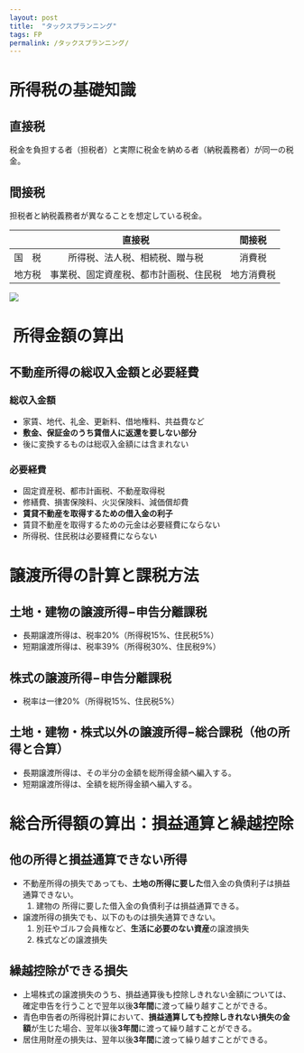 ```yaml
---
layout: post
title:  "タックスプランニング"
tags: FP
permalink: /タックスプランニング/
---
```


# 所得税の基礎知識
## 直接税
税金を負担する者（担税者）と実際に税金を納める者（納税義務者）が同一の税金。
## 間接税
担税者と納税義務者が異なることを想定している税金。

||直接税|間接税|
|:--:|:--:|:--:|
|国　税|所得税、法人税、相続税、贈与税|消費税|
|地方税|事業税、固定資産税、都市計画税、住民税|地方消費税|

![]({{site.baseurl}}/assets/images/tax.png)

#  所得金額の算出
## 不動産所得の総収入金額と必要経費
### 総収入金額
- 家賃、地代、礼金、更新料、借地権料、共益費など
- **敷金、保証金のうち賃借人に返還を要しない部分**
- 後に変換するものは総収入金額には含まれない
### 必要経費
- 固定資産税、都市計画税、不動産取得税
- 修繕費、損害保険料、火災保険料、減価償却費
- **賃貸不動産を取得するための借入金の利子**
- 賃貸不動産を取得するための元金は必要経費にならない
- 所得税、住民税は必要経費にならない

# 譲渡所得の計算と課税方法

## 土地・建物の譲渡所得−申告分離課税
- 長期譲渡所得は、税率20%（所得税15%、住民税5%）
- 短期譲渡所得は、税率39%（所得税30%、住民税9%）

## 株式の譲渡所得−申告分離課税
- 税率は一律20%（所得税15%、住民税5%）

## 土地・建物・株式以外の譲渡所得−総合課税（他の所得と合算）
- 長期譲渡所得は、その半分の金額を総所得金額へ編入する。
- 短期譲渡所得は、全額を総所得金額へ編入する。

# 総合所得額の算出：損益通算と繰越控除

## 他の所得と損益通算できない所得
- 不動産所得の損失であっても、**土地の所得に要した**借入金の負債利子は損益通算できない。
  1. 建物の 所得に要した借入金の負債利子は損益通算できる。
- 譲渡所得の損失でも、以下のものは損失通算できない。
  1. 別荘やゴルフ会員権など、**生活に必要のない資産**の譲渡損失
  1. 株式などの譲渡損失

## 繰越控除ができる損失
- 上場株式の譲渡損失のうち、損益通算後も控除しきれない金額については、確定申告を行うことで翌年以後**3年間**に渡って繰り越すことができる。
- 青色申告者の所得税計算において、**損益通算しても控除しきれない損失の金額**が生じた場合、翌年以後**3年間**に渡って繰り越すことができる。
- 居住用財産の損失は、翌年以後**3年間**に渡って繰り越すことができる。


